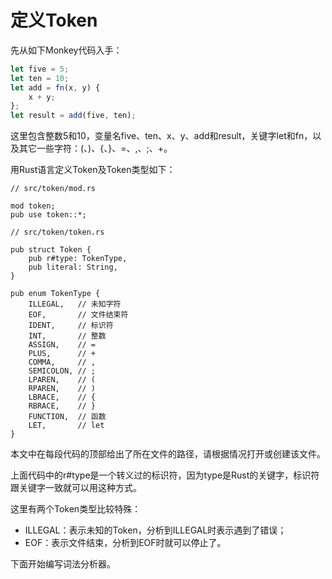 # 定义Token

先从如下Monkey代码入手：
```js
let five = 5; 
let ten = 10;
let add = fn(x, y) { 
    x + y;
};
let result = add(five, ten);
```

这里包含整数5和10，变量名five、ten、x、y、add和result，关键字let和fn，以及其它一些字符：(、)、{、}、=、,、;、+。

用Rust语言定义Token及Token类型如下：
```rust,noplaypen
// src/token/mod.rs

mod token;
pub use token::*;
```

```rust,noplaypen
// src/token/token.rs

pub struct Token {
    pub r#type: TokenType,
    pub literal: String,
}

pub enum TokenType {
    ILLEGAL,   // 未知字符
    EOF,       // 文件结束符
    IDENT,     // 标识符
    INT,       // 整数
    ASSIGN,    // =
    PLUS,      // +
    COMMA,     // ,
    SEMICOLON, // ;
    LPAREN,    // (
    RPAREN,    // )
    LBRACE,    // {
    RBRACE,    // }
    FUNCTION,  // 函数
    LET,       // let
}
```
本文中在每段代码的顶部给出了所在文件的路径，请根据情况打开或创建该文件。

上面代码中的r#type是一个转义过的标识符，因为type是Rust的关键字，标识符跟关键字一致就可以用这种方式。

这里有两个Token类型比较特殊：
- ILLEGAL：表示未知的Token，分析到ILLEGAL时表示遇到了错误；
- EOF：表示文件结束，分析到EOF时就可以停止了。

下面开始编写词法分析器。